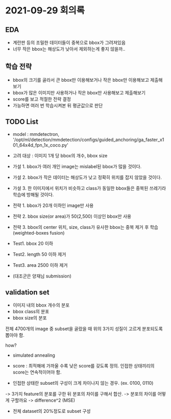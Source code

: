 # 2021-09-29 회의록

## EDA

- 계란판 등의 조밀한 데이터들이 중복으로 bbox가 그려져있음
- 너무 작은 bbox는 해상도가 낮아서 제외하는게 좋지 않을까..

## 학습 전략

- bbox의 크기를 골라서 큰 bbox만 이용해보거나 작은 bbox만 이용해보고 제출해보기
- bbox가 많은 이미지만 사용하거나 작은 bbox만 사용해보고 제출해보기
- score를 보고 적절한 전략 결정
- 가능하면 여러 번 학습시켜본 뒤 평균값으로 판단

## TODO List

- model : mmdetectron, '/opt/ml/detection/mmdetection/configs/guided_anchoring/ga_faster_x101_64x4d_fpn_1x_coco.py'
- 고려 대상 : 이미지 1개 당 bbox의 개수, bbox size

- 가설 1. bbox가 여러 개인 image는 mislabel된 bbox가 많을 것이다.
- 가설 2. bbox가 작은 데이터는 해상도가 낮고 정확히 위치를 잡지 않았을 것이다.
- 가설 3. 한 이미지에서 위치가 비슷하고 class가 동일한 bbox들은 중복된 쓰레기라 학습에 방해될 것이다.

- 전략 1. bbox가 20개 이하인 image만 사용
- 전략 2. bbox size(or area)가 50(2,500) 이상인 bbox만 사용
- 전략 3. bbox의 center 위치, size, class가 유사한 bbox는 중복 제거 후 학습 (weighted-boxes fusion)

- Test1. bbox 20 이하
- Test2. length 50 이하 제거
- Test3. area 2500 이하 제거
- (대조군은 양재님 submission)

## validation set

- 이미지 내의 bbox 개수의 분포
- bbox class의 분포
- bbox size의 분포

전체 4700개의 image 중 subset을 골랐을 때 위의 3가지 성질이 고르게 분포되도록 뽑아야 함.

how?

- simulated annealing

- score : 최적해에 가까울 수록 낮은 score를 갖도록 정의. 인접한 상태끼리의 score는 연속적이어야 함.
- 인접한 상태란 subset의 구성이 크게 차이나지 않는 경우. (ex. 0100, 0110)

-> 3가지 feature의 분포를 구한 뒤 분포의 차이를 구해서 합산.
-> 분포의 차이를 어떻게 구할까요 -> difference^2 (MSE)

- 전체 dataset의 20%정도로 subset 구성